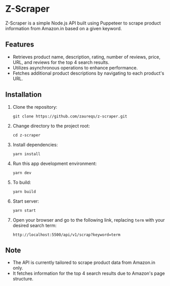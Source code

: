 # Z-Scraper

Z-Scraper is a simple Node.js API built using Puppeteer to scrape product information from Amazon.in based on a given keyword.

## Features

- Retrieves product name, description, rating, number of reviews, price, URL, and reviews for the top 4 search results.
- Utilizes asynchronous operations to enhance performance.
- Fetches additional product descriptions by navigating to each product's URL.

## Installation

1. Clone the repository:
    ```base
    git clone https://github.com/zaureqs/z-scraper.git
    ```

2. Change directory to the project root:
    ```
    cd z-scraper
    ```

3. Install dependencies:

    ```
    yarn install
    ```

4. Run this app development environment:
    ```
    yarn dev
    ```

5. To build:
    ```
    yarn build
    ```
6. Start server:
    ```
    yarn start
    ```

7. Open your browser and go to the following link, replacing `term` with your desired search term:
    ```
    http://localhost:5500/api/v1/scrap?keyword=term
    ```


## Note
- The API is currently tailored to scrape product data from Amazon.in only.
- It fetches information for the top 4 search results due to Amazon's page structure.
